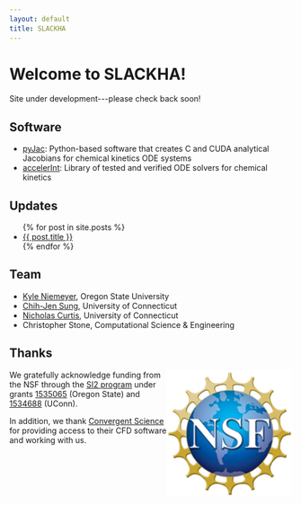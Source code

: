```yaml
---
layout: default
title: SLACKHA
---
```


# Welcome to SLACKHA!

Site under development---please check back soon!

## Software

 * [pyJac](https://github.com/SLACKHA/pyJac): Python-based software that creates C and CUDA analytical Jacobians for chemical kinetics ODE systems
 * [accelerInt](https://github.com/SLACKHA/accelerInt): Library of tested and verified ODE solvers for chemical kinetics

## Updates

<ul>
  {% for post in site.posts %}
    <li>
      <a href="{{ post.url }}">{{ post.title }}</a>
    </li>
  {% endfor %}
</ul>

## Team

 * [Kyle Niemeyer](http://kyleniemeyer.com), Oregon State University
 * [Chih-Jen Sung](http://combdiaglab.engr.uconn.edu), University of Connecticut
 * [Nicholas Curtis](https://github.com/arghdos), University of Connecticut
 * Christopher Stone, Computational Science & Engineering

## Thanks

<img style="float: right;" src="/public/img/nsf1.jpg" width="224px">

We gratefully acknowledge funding from the NSF through the [SI2 program](www.nsf.gov/si2/)
under grants [1535065](https://www.nsf.gov/awardsearch/showAward?AWD_ID=1535065&HistoricalAwards=false) (Oregon State)
and [1534688](https://www.nsf.gov/awardsearch/showAward?AWD_ID=1534688&HistoricalAwards=false) (UConn).

In addition, we thank [Convergent Science](https://convergecfd.com) for providing access to their CFD
software and working with us.
